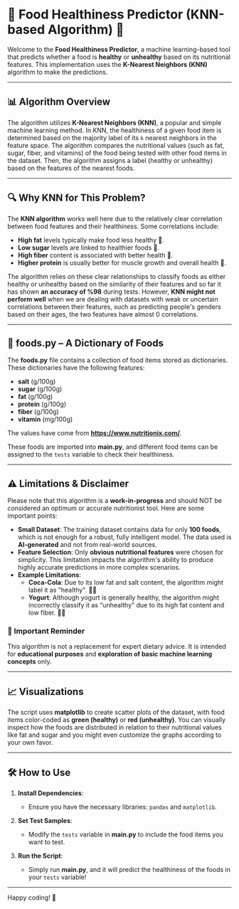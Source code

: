 # 🍏 Food Healthiness Predictor (KNN-based Algorithm) 🍏

Welcome to the **Food Healthiness Predictor**, a machine learning-based tool that predicts whether a food is **healthy** or **unhealthy** based on its nutritional features. This implementation uses the **K-Nearest Neighbors (KNN)** algorithm to make the predictions.

---

## 📊 Algorithm Overview

The algorithm utilizes **K-Nearest Neighbors (KNN)**, a popular and simple machine learning method. In KNN, the healthiness of a given food item is determined based on the majority label of its `k` nearest neighbors in the feature space. The algorithm compares the nutritional values (such as fat, sugar, fiber, and vitamins) of the food being tested with other food items in the dataset. Then, the algorithm assigns a label (healthy or unhealthy) based on the features of the nearest foods.

---

## 🔍 Why KNN for This Problem?

The **KNN algorithm** works well here due to the relatively clear correlation between food features and their healthiness. Some correlations include:

- **High fat** levels typically make food less healthy 🧈.
- **Low sugar** levels are linked to healthier foods 🍭.
- **High fiber** content is associated with better health 🌾.
- **Higher protein** is usually better for muscle growth and overall health 🍗.

The algorithm relies on these clear relationships to classify foods as either healthy or unhealthy based on the similarity of their features and so far it has shown **an accuracy of %98** during tests. However, **KNN might not perform well** when we are dealing with datasets with weak or uncertain correlations between their features, such as predicting people's genders based on their ages, the two features have almost 0 correlations.

---

## 🥗 foods.py – A Dictionary of Foods

The **foods.py** file contains a collection of food items stored as dictionaries. These dictionaries have the following features:

- **salt** (g/100g)
- **sugar** (g/100g)
- **fat** (g/100g)
- **protein** (g/100g)
- **fiber** (g/100g)
- **vitamin** (mg/100g)

The values have come from **https://www.nutritionix.com/**.

These foods are imported into **main.py**, and different food items can be assigned to the `tests` variable to check their healthiness.

---

## ⚠️ Limitations & Disclaimer

Please note that this algorithm is a **work-in-progress** and should NOT be considered an optimum or accurate nutritionist tool. Here are some important points:

- **Small Dataset**: The training dataset contains data for only **100 foods**, which is not enough for a robust, fully intelligent model. The data used is **AI-generated** and not from real-world sources.
- **Feature Selection**: Only **obvious nutritional features** were chosen for simplicity. This limitation impacts the algorithm's ability to produce highly accurate predictions in more complex scenarios.
- **Example Limitations**:
  - **Coca-Cola**: Due to its low fat and salt content, the algorithm might label it as "healthy". 🥤❌
  - **Yogurt**: Although yogurt is generally healthy, the algorithm might incorrectly classify it as "unhealthy" due to its high fat content and low fiber. 🥛❌

### 🚨 Important Reminder
This algorithm is not a replacement for expert dietary advice. It is intended for **educational purposes** and **exploration of basic machine learning concepts** only.

---

## 📈 Visualizations

The script uses **matplotlib** to create scatter plots of the dataset, with food items color-coded as **green (healthy)** or **red (unhealthy)**. You can visually inspect how the foods are distributed in relation to their nutritional values like fat and sugar and you might even customize the graphs according to your own favor.

---

## 🛠️ How to Use

1. **Install Dependencies**: 
   - Ensure you have the necessary libraries: `pandas` and `matplotlib`.
   
2. **Set Test Samples**: 
   - Modify the `tests` variable in **main.py** to include the food items you want to test.

3. **Run the Script**: 
   - Simply run **main.py**, and it will predict the healthiness of the foods in your `tests` variable!

---

Happy coding! 🍎
